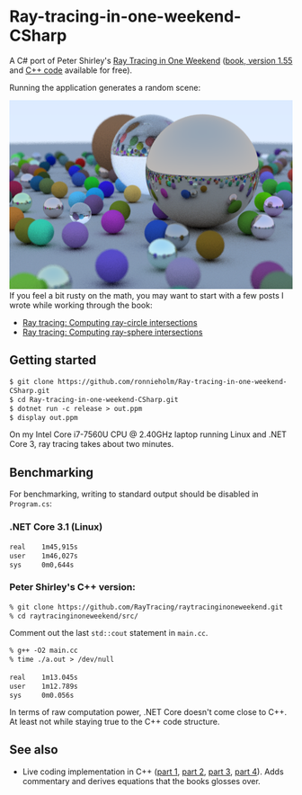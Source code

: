 # Ray-tracing-in-one-weekend-CSharp

A C# port of Peter Shirley's [Ray Tracing in One
Weekend](https://www.amazon.com/gp/product/B01B5AODD8/ref=as_li_tl?ie=UTF8&camp=1789&creative=9325&creativeASIN=B01B5AODD8&linkCode=as2&tag=inonwe09-20&linkId=OPNJXXJY2IBCMEGE) ([book, version 1.55](https://drive.google.com/drive/folders/14yayBb9XiL16lmuhbYhhvea8mKUUK77W)
and [C++ code](https://github.com/RayTracing/raytracinginoneweekend) available for free).

Running the application generates a random scene:

![Random scene](Random-scene.png)
If you feel a bit rusty on the math, you may want to start with a few posts I
wrote while working through the book:

- [Ray tracing: Computing ray-circle intersections](http://bugfree.dk/blog/2018/09/01/ray-tracing-computing-ray-circle-intersections)
- [Ray tracing: Computing ray-sphere intersections](http://bugfree.dk/blog/2018/09/03/ray-tracing-computing-ray-sphere-intersections)

## Getting started

    $ git clone https://github.com/ronnieholm/Ray-tracing-in-one-weekend-CSharp.git
    $ cd Ray-tracing-in-one-weekend-CSharp.git
    $ dotnet run -c release > out.ppm
    $ display out.ppm

On my Intel Core i7-7560U CPU @ 2.40GHz laptop running Linux and .NET Core 3,
ray tracing takes about two minutes.

## Benchmarking

For benchmarking, writing to standard output should be disabled in
``Program.cs``:

### .NET Core 3.1 (Linux)

    real    1m45,915s
    user    1m46,027s
    sys	    0m0,644s

### Peter Shirley's C++ version:

    % git clone https://github.com/RayTracing/raytracinginoneweekend.git
    % cd raytracinginoneweekend/src/

Comment out the last ``std::cout`` statement in ``main.cc``.

    % g++ -O2 main.cc 
    % time ./a.out > /dev/null 

    real    1m13.045s
    user    1m12.789s
    sys     0m0.056s

In terms of raw computation power, .NET Core doesn't come close to C++. At least
not while staying true to the C++ code structure.

## See also

- Live coding implementation in C++ ([part 1](https://www.youtube.com/watch?v=VXF4xzZIvfw), [part 2](https://www.youtube.com/watch?v=Pc1TbuX2NHk), [part 3](https://www.youtube.com/watch?v=tQOK696mBfU), [part 4](https://www.youtube.com/watch?v=1N2afgppQvw)). Adds commentary
  and derives equations that the books glosses over.